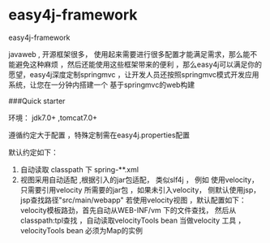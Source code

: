 # easy4j-framework
easy4j-framework

javaweb , 开源框架很多， 使用起来需要进行很多配置才能满足需求，那么能不能避免这种麻烦 ，然后还能使用这些框架带来的便利
，那么easy4j可以满足你的愿望，easy4j深度定制springmvc ，让开发人员还按照springmvc模式开发应用系统，让您在一分钟内搭建一个
基于springmvc的web构建

###Quick starter

环境： jdk7.0+ ,tomcat7.0+

遵循约定大于配置 ，特殊定制需在easy4j.properties配置

默认约定如下：

1. 自动读取 classpath 下 spring-**.xml
2. 视图采用自动适配 ,根据引入的jar包适配， 类似slf4j ， 例如 使用velocity， 只需要引用velocity 所需要的jar包 ，如果未引入velocity，
侧默认使用jsp， jsp查找路径"src/main/webapp"
    若使用velocity视图 ，默认配置如下：
    velocity模板路劲，首先自动从WEB-INF/vm 下的文件查找， 然后从classpath:tpl查找 ，自动读取velocityTools bean 当做velocity 工具
，velocityTools bean 必须为Map的实例






